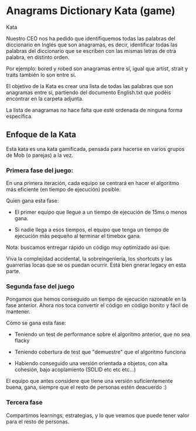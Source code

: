 # Anagrams Dictionary Kata (game)

Kata

Nuestro CEO nos ha pedido que identifiquemos todas las palabras del diccionario en Inglés que son anagramas, es decir, identificar todas las palabras del diccionario que se escriben con las mismas letras de otra palabra, en distinto orden.

Por ejemplo: bored y robed son anagramas entre sí, igual que artist, strait y traits también lo son entre sí.

El objetivo de la Kata es crear una lista de todas las palabras que son anagramas entre sí, partiendo del documento English.txt que podéis encontrar en la carpeta adjunta.

La lista de anagramas no hace falta que esté ordenada de ninguna forma específica.

## Enfoque de la Kata

Esta kata es una kata gamificada, pensada para hacerse en varios grupos de Mob (o parejas) a la vez.

### Primera fase del juego:

En una primera iteración, cada equipo se centrará en hacer el algoritmo más eficiente (en tiempo de ejecución) posible. 

Quien gana esta fase:

* El primer equipo que llegue a un tiempo de ejecución de 15ms o menos gana.

* Si nadie llega a esos tiempos, el equipo que tenga un tiempo de ejecución más pequeño al terminar el timebox gana.

Nota: buscamos entregar rápido un código muy optimizado así que:

Viva la complejidad accidental, la sobreingeniería, los shortcuts y las guarrerías locas que se os puedan ocurrir. Está bien gnerar legacy en esta parte.

### Segunda fase del juego

Pongamos que hemos conseguido un tiempo de ejecución razonable en la fase anterior. Ahora nos toca convertir el código en código bonito y fácil de mantener.

Cómo se gana esta fase:

* Teniendo un test de performance sobre el algoritmo anterior, que no sea flacky

* Teniendo cobertura de test que "demuestre" que el algoritmo funciona

* Habiendo conseguido una versión orientada a objetos, con alta cohesión, bajo acoplamiento (SOLID etc etc etc...)

El equipo que antes considere que tiene una versión suficientemente buena, gana, siempre que el resto de personas estén deacuerdo :)

### Tercera fase

Compartimos learnings, estrategias, y lo que veamos que puede tener valor para el resto de personas.

